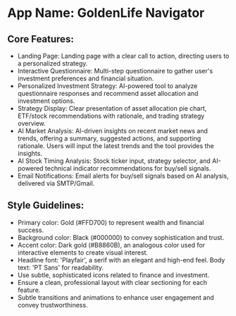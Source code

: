 # **App Name**: GoldenLife Navigator

## Core Features:

- Landing Page: Landing page with a clear call to action, directing users to a personalized strategy.
- Interactive Questionnaire: Multi-step questionnaire to gather user's investment preferences and financial situation.
- Personalized Investment Strategy: AI-powered tool to analyze questionnaire responses and recommend asset allocation and investment options.
- Strategy Display: Clear presentation of asset allocation pie chart, ETF/stock recommendations with rationale, and trading strategy overview.
- AI Market Analysis: AI-driven insights on recent market news and trends, offering a summary, suggested actions, and supporting rationale. Users will input the latest trends and the tool provides the insights.
- AI Stock Timing Analysis: Stock ticker input, strategy selector, and AI-powered technical indicator recommendations for buy/sell signals.
- Email Notifications: Email alerts for buy/sell signals based on AI analysis, delivered via SMTP/Gmail.

## Style Guidelines:

- Primary color: Gold (#FFD700) to represent wealth and financial success.
- Background color: Black (#000000) to convey sophistication and trust.
- Accent color: Dark gold (#B8860B), an analogous color used for interactive elements to create visual interest.
- Headline font: 'Playfair', a serif with an elegant and high-end feel. Body text: 'PT Sans' for readability.
- Use subtle, sophisticated icons related to finance and investment.
- Ensure a clean, professional layout with clear sectioning for each feature.
- Subtle transitions and animations to enhance user engagement and convey trustworthiness.
